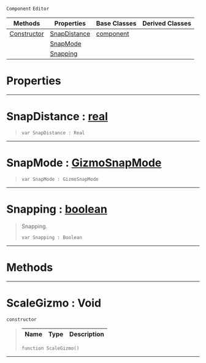  `Component` `Editor`



|Methods|Properties|Base Classes|Derived Classes|
|---|---|---|---|
|[ Constructor](https://plasmaengine.github.io/PlasmaDocs/Plasma1/C++/code_reference/class_reference/scalegizmo.markdown#scalegizmo-void)|[ SnapDistance](https://plasmaengine.github.io/PlasmaDocs/Plasma1/C++/code_reference/class_reference/scalegizmo.markdown#snapdistance-plasma-engine)|[component](https://plasmaengine.github.io/PlasmaDocs/Plasma1/C++/code_reference/class_reference/component.markdown)| |
| |[ SnapMode](https://plasmaengine.github.io/PlasmaDocs/Plasma1/C++/code_reference/class_reference/scalegizmo.markdown#snapmode-plasma-engine-doc)| | |
| |[ Snapping](https://plasmaengine.github.io/PlasmaDocs/Plasma1/C++/code_reference/class_reference/scalegizmo.markdown#snapping-plasma-engine-doc)| | |


 #  Properties


---  
 #  SnapDistance : [real](https://plasmaengine.github.io/PlasmaDocs/Plasma1/C++/code_reference/lightning_base_types/real.markdown)

> 
> ``` lang=cpp, name=Lightning
> var SnapDistance : Real


---  
 #  SnapMode : [GizmoSnapMode](https://plasmaengine.github.io/PlasmaDocs/Plasma1/C++/code_reference/enum_reference.markdown#gizmosnapmode)

> 
> ``` lang=cpp, name=Lightning
> var SnapMode : GizmoSnapMode


---  
 #  Snapping : [boolean](https://plasmaengine.github.io/PlasmaDocs/Plasma1/C++/code_reference/lightning_base_types/boolean.markdown)

> Snapping.
> ``` lang=cpp, name=Lightning
> var Snapping : Boolean


---  
 #  Methods


---  
 #  ScaleGizmo : Void

 `constructor`

> 
> |Name|Type|Description|
> |---|---|---|
> ``` lang=cpp, name=Lightning
> function ScaleGizmo()
> ``` 


---  
 

 